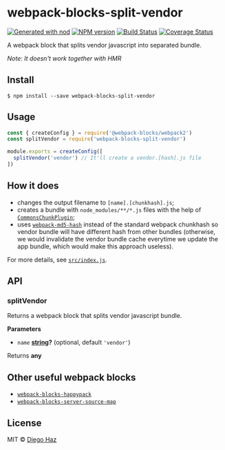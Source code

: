 # webpack-blocks-split-vendor

[![Generated with nod](https://img.shields.io/badge/generator-nod-2196F3.svg?style=flat-square)](https://github.com/diegohaz/nod)
[![NPM version](https://img.shields.io/npm/v/webpack-blocks-split-vendor.svg?style=flat-square)](https://npmjs.org/package/webpack-blocks-split-vendor)
[![Build Status](https://img.shields.io/travis/diegohaz/webpack-blocks-split-vendor/master.svg?style=flat-square)](https://travis-ci.org/diegohaz/webpack-blocks-split-vendor) [![Coverage Status](https://img.shields.io/codecov/c/github/diegohaz/webpack-blocks-split-vendor/master.svg?style=flat-square)](https://codecov.io/gh/diegohaz/webpack-blocks-split-vendor/branch/master)

A webpack block that splits vendor javascript into separated bundle.

*Note: It doesn't work together with HMR*

## Install

    $ npm install --save webpack-blocks-split-vendor

## Usage

```js
const { createConfig } = require('@webpack-blocks/webpack2')
const splitVendor = require('webpack-blocks-split-vendor')

module.exports = createConfig([
  splitVendor('vendor') // It'll create a vendor.[hash].js file
])
```

## How it does

- changes the output filename to `[name].[chunkhash].js`;
- creates a bundle with `node_modules/**/*.js` files with the help of [`CommonsChunkPlugin`](https://webpack.js.org/plugins/commons-chunk-plugin/);
- uses [`webpack-md5-hash`](https://github.com/erm0l0v/webpack-md5-hash) instead of the standard webpack chunkhash so vendor bundle will have different hash from other bundles (otherwise, we would invalidate the vendor bundle cache everytime we update the app bundle, which would make this approach useless).

For more details, see [`src/index.js`](src/index.js).

## API

<!-- Generated by documentation.js. Update this documentation by updating the source code. -->

### splitVendor

Returns a webpack block that splits vendor javascript bundle.

**Parameters**

-   `name` **[string](https://developer.mozilla.org/en-US/docs/Web/JavaScript/Reference/Global_Objects/String)?**  (optional, default `'vendor'`)

Returns **any** 

## Other useful webpack blocks

- [`webpack-blocks-happypack`](https://github.com/diegohaz/webpack-blocks-happypack)
- [`webpack-blocks-server-source-map`](https://github.com/diegohaz/webpack-blocks-server-source-map)

## License

MIT © [Diego Haz](https://github.com/diegohaz)
